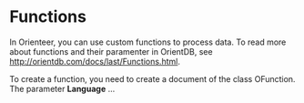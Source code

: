 # Functions

In Orienteer, you can use custom functions to process data. To read more about functions and their paramenter in OrientDB, see http://orientdb.com/docs/last/Functions.html.

To create a function, you need to create a document of the class OFunction. The parameter **Language** ...

